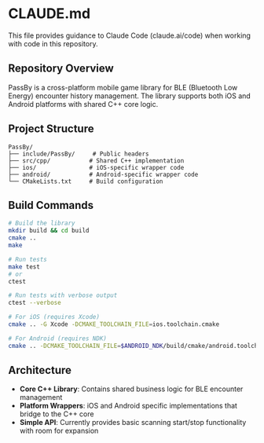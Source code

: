 # CLAUDE.md

This file provides guidance to Claude Code (claude.ai/code) when working with code in this repository.

## Repository Overview

PassBy is a cross-platform mobile game library for BLE (Bluetooth Low Energy) encounter history management. The library supports both iOS and Android platforms with shared C++ core logic.

## Project Structure

```
PassBy/
├── include/PassBy/     # Public headers
├── src/cpp/           # Shared C++ implementation
├── ios/               # iOS-specific wrapper code
├── android/           # Android-specific wrapper code
└── CMakeLists.txt     # Build configuration
```

## Build Commands

```bash
# Build the library
mkdir build && cd build
cmake ..
make

# Run tests
make test
# or
ctest

# Run tests with verbose output
ctest --verbose

# For iOS (requires Xcode)
cmake .. -G Xcode -DCMAKE_TOOLCHAIN_FILE=ios.toolchain.cmake

# For Android (requires NDK)
cmake .. -DCMAKE_TOOLCHAIN_FILE=$ANDROID_NDK/build/cmake/android.toolchain.cmake
```

## Architecture

- **Core C++ Library**: Contains shared business logic for BLE encounter management
- **Platform Wrappers**: iOS and Android specific implementations that bridge to the C++ core
- **Simple API**: Currently provides basic scanning start/stop functionality with room for expansion